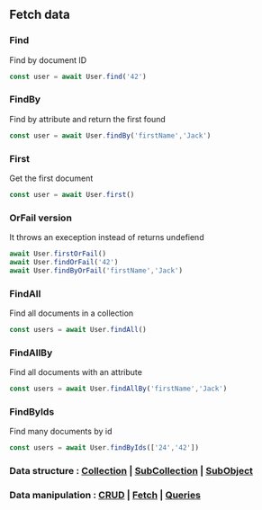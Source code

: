 ## Fetch data
### Find
Find by document ID
```javascript
const user = await User.find('42')
```
### FindBy
Find by attribute and return the first found
```javascript
const user = await User.findBy('firstName','Jack')
```

### First
Get the first document
```javascript
const user = await User.first()
```

### OrFail version
It throws an exeception instead of returns undefiend
```javascript
await User.firstOrFail()
await User.findOrFail('42')
await User.findByOrFail('firstName','Jack')
```

### FindAll
Find all documents in a collection
```javascript
const users = await User.findAll()
```

### FindAllBy
Find all documents with an attribute
```javascript
const users = await User.findAllBy('firstName','Jack')
```

### FindByIds
Find many documents by id
```javascript
const users = await User.findByIds(['24','42'])
```

### Data structure : [Collection](./collection.md) | [SubCollection](./subCollection.md) | [SubObject](./subObject.md)

### Data manipulation : [CRUD](./CRUD.md) | [Fetch](./fetch.md) | [Queries](./query.md)

